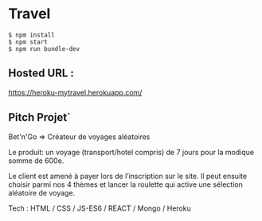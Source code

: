 # Travel
```
$ npm install
$ npm start
$ npm run bundle-dev
```

## Hosted URL :
https://heroku-mytravel.herokuapp.com/


## Pitch Projet`

Bet'n'Go => Créateur de voyages aléatoires

Le produit: un voyage (transport/hotel compris) de 7 jours pour la modique somme de 600e.

Le client est amené à payer lors de l’inscription sur le site. Il peut ensuite choisir parmi nos 4 thèmes et lancer la roulette qui active une sélection aléatoire de voyage.


Tech : HTML / CSS / JS-ES6 / REACT / Mongo / Heroku
